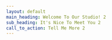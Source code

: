 ```yaml
---
layout: default
main_heading: Welcome To Our Studio! 2
sub_heading: It's Nice To Meet You 2
call_to_action: Tell Me More 2
---
```


